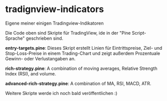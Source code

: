 # tradignview-indicators
Eigene meiner einigen Tradingview-Indikatoren

Die Code oben sind Skripte für TradingView, ide in der "Pine Script-Sprache" geschrieben sind. 

**entry-targets.pine**: Dieses Skript erstellt Linien für Eintrittspreise, Ziel- und Stop-Loss-Preise in einem Trading-Chart und zeigt außerdem Prozentuale Gewinn- oder Verlustangaben an.


**rich-strategy.pine**: A combination of moving averages, Relative Strength Index (RSI), and volume.


**advanced-rich-strategy.pine**: A combination of MA, RSI, MACD, ATR.


Weitere Skripte werde ich noch bald veröffentlichen :) 

